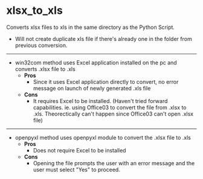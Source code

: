 # xlsx_to_xls

Converts xlsx files to xls in the same directory as the Python Script.
  - Will not create duplicate xls file if there's already one in the folder from previous conversion.

------------------------------------------
* win32com method uses Excel application installed on the pc and converts .xlsx file to .xls
  - **Pros**
      - Since it uses Excel application directly to convert, no error message on launch of newly generated .xls file
  - **Cons**
      - It requires Excel to be installed. (Haven't tried forward capabilities. ie. using Office03 to convert the file from .xlsx to .xls. Theorectically can't happen since Office03 can't open .xlsx file)
------------------------------------------

* openpyxl method uses openpyxl module to convert the .xlsx file to .xls
  - **Pros**
      - Does not require Excel to be installed
  - **Cons**
      - Opening the file prompts the user with an error message and the user must select "Yes" to proceed.
